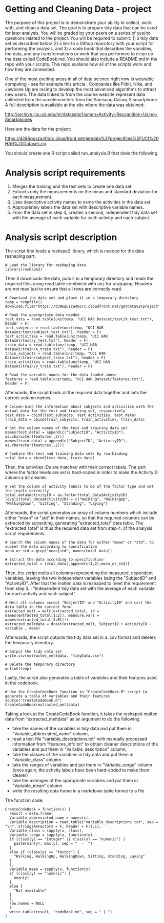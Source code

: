 # Getting and Cleaning Data - project
The purpose of this project is to demonstrate your ability to collect, work with, and clean a data set. The goal is to prepare tidy data that can be used for later analysis. You will be graded by your peers on a series of yes/no questions related to the project. You will be required to submit: 1) a tidy data set as described below, 2) a link to a Github repository with your script for performing the analysis, and 3) a code book that describes the variables, the data, and any transformations or work that you performed to clean up the data called CodeBook.md. You should also include a README.md in the repo with your scripts. This repo explains how all of the scripts work and how they are connected.

One of the most exciting areas in all of data science right now is wearable computing - see for example this article . Companies like Fitbit, Nike, and Jawbone Up are racing to develop the most advanced algorithms to attract new users. The data linked to from the course website represent data collected from the accelerometers from the Samsung Galaxy S smartphone. A full description is available at the site where the data was obtained:

http://archive.ics.uci.edu/ml/datasets/Human+Activity+Recognition+Using+Smartphones

Here are the data for the project:

https://d396qusza40orc.cloudfront.net/getdata%2Fprojectfiles%2FUCI%20HAR%20Dataset.zip

You should create one R script called run_analysis.R that does the following.

# Analysis script requirements
1. Merges the training and the test sets to create one data set.
2. Extracts only the measurements on the mean and standard deviation for each measurement.
3. Uses descriptive activity names to name the activities in the data set
4. Appropriately labels the data set with descriptive variable names.
5. From the data set in step 4, creates a second, independent tidy data set with the average of each variable for each activity and each subject.

# Analysis script description
The script first loads a reshape2 library, which is needed for the data reshaping part.

    # Load the library for reshaping data
    library(reshape2)
    
Then it downloads the data, puts it in a temporary directory and reads the required files using read.table combined with unz for unzipping. Headers are not read just to ensure that all rows are correctly read.

    # Download the data set and place it in a temporary directory
    temp = tempfile()
    download.file("https://d396qusza40orc.cloudfront.net/getdata%2Fprojectfiles%2FUCI%20HAR%20Dataset.zip",temp)

    # Read the appropriate data needed
    test_data = read.table(unz(temp, "UCI HAR Dataset/test/X_test.txt"), header = F)
    test_subjects = read.table(unz(temp, "UCI HAR Dataset/test/subject_test.txt"), header = F)
    test_activities = read.table(unz(temp, "UCI HAR Dataset/test/y_test.txt"), header = F)
    train_data = read.table(unz(temp, "UCI HAR Dataset/train/X_train.txt"), header = F)
    train_subjects = read.table(unz(temp, "UCI HAR Dataset/train/subject_train.txt"), header = F)
    train_activities = read.table(unz(temp, "UCI HAR Dataset/train/y_train.txt"), header = F)

    # Read the variable names for the data loaded above
    features = read.table(unz(temp, "UCI HAR Dataset/features.txt"), header = F)
    
Afterwards, the script binds all the required data together and sets the correct column names.

    # Column-bind the information about subjects and activities with the actual data for the test and training set, respectively
    test_data = cbind(test_subjects, test_activities, test_data)
    train_data = cbind(train_subjects, train_activities, train_data)

    # Set the column names of the test and training data set
    names(test_data) = append(c("SubjectID", "ActivityID"), as.character(features[,2]))
    names(train_data) = append(c("SubjectID", "ActivityID"), as.character(features[,2]))

    # Combine the test and training data sets by row-binding
    total_data = rbind(test_data, train_data)
    
Then, the activities IDs are matched with their correct labels. The part where the factor levels are set is hard-coded in order to make the ActivityID column a bit cleaner.

    # Set the column of activity labels to be of the factor type and set the levels correctly
    total_data$ActivityID = as.factor(total_data$ActivityID)
    levels(total_data$ActivityID) = c("Walking", "WalkingUp", "WalkingDown", "Sitting", "Standing", "Laying")
    
Afterwards, the script generates an array of column numbers which include either "mean" or "std" in their names, so that the required columns can be extracted by subsetting, generating "extracted_total" data table. The "extracted_total" is thus the required data set from step 4. of the analysis script requirements.

    # Search the column names of the data for either "mean" or "std", to subset the data according to specification
    mean_or_std = grep("mean|std", names(total_data))

    # Extract the data according to specification
    extracted_total = total_data[,append(c(1,2),mean_or_std)]
    
Then, the script melts all columns representing the measured, dependent variables, leaving the two independent variables being the "SubjectID" and "ActivityID". After that the molten data is reshaped to meet the requirement from step 5. : "independent tidy data set with the average of each variable for each activity and each subject".

    # Melt all columns except "SubjectID" and "ActivityID" and cast the data table in the correct form
    extracted_melt = melt(extracted_total, id = names(extracted_total[1:2]), measure.vars = names(extracted_total[3:81]))
    extracted_meltdata = dcast(extracted_melt, SubjectID + ActivityID ~ variable , mean)

Afterwards, the script outputs the tidy data set in a .csv format and deletes the temporary directory.

    # Output the tidy data set
    write.csv(extracted_meltdata, "tidyData.csv")

    # Delete the temporary directory
    unlink(temp)

Lastly, the script also generates a table of variables and their features used in the codebook.

    # Use the CreateCodeBook function in "CreateCodeBook.R" script to generate a table of variables and their features
    source("CreateCodeBook.R")
    CreateCodeBook(extracted_meltdata)

Taking a look at the CreateCodeBook function, it takes the reshaped molten data from "extracted_meltdata" as an argument to do the following: 
- take the names of the variables in tidy data and put them in "Variable_abbreviated_name" column, 
- read a text file "variable_descriptions.txt" with manually processed information from "features_info.txt" to obtain cleaner descriptions of the variables and put them in "Variable_description" column,
- take the classes of the variables in tidy data and put them in "Variable_class" column
- take the ranges of variables and put them in "Variable_range" column (once again, the activity labels have been hard-coded to make them clearer)
- take the averages of the appropriate variables and put them in "Variable_mean" column
- write the resulting data frame in a markdown table format to a file

The function code:

    CreateCodeBook = function(x) {
      result = data.frame(
      Variable_abbreviated_name = names(x),
      Variable_description = read.table("variable_descriptions.txt", sep = "\n", stringsAsFactors = F, header = F)[,1],
      Variable_class = sapply(x, class),
      Variable_range = sapply(x, function(y) 
      if (class(y) == "integer" || class(y) == "numeric") {
        paste(min(y), max(y), sep = "  -  ")
      }
      else if (class(y) == "factor") {
        "Walking, WalkingUp, WalkingDown, Sitting, Standing, Laying"
      }
      ),
      Variable_mean = sapply(x, function(y)
      if (class(y) == "numeric") {
        mean(y)
      }
      else {
        "Not available"
      }
      ),
      row.names = NULL
      )
      write.table(result, "codeBook.md", sep = " | ")
    }
